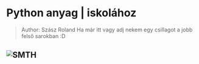 # Python anyag | iskolához
>Author: Szász Roland
>Ha már itt vagy adj nekem egy csillagot a jobb felső sarokban :D

## ![SMTH](https://images.hdqwalls.com/download/hello-world-4k-0o-2560x1080.jpg)
